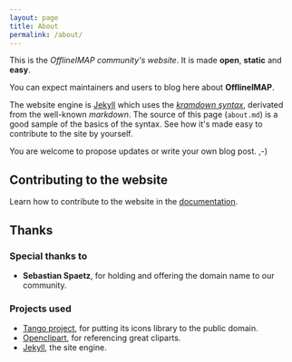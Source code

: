 ```yaml
---
layout: page
title: About
permalink: /about/
---
```


This is the *OfflineIMAP community's website*. It is made **open**, **static** and **easy**.

You can expect maintainers and users to blog here about **OfflineIMAP**.

The website engine is [Jekyll][jekyll] which uses the *[kramdown syntax][kramdown]*, derivated from the well-known *markdown*.  The source of this page (`about.md`) is a good sample of the basics of the syntax. See how it's made easy to contribute to the site by yourself.

You are welcome to propose updates or write your own blog post. ,-)


## Contributing to the website

Learn how to contribute to the website in the [documentation](/documentation.html#updating-website).

## Thanks

### Special thanks to

* **Sebastian Spaetz**, for holding and offering the domain name to our community.

### Projects used

* [Tango project](http://tango.freedesktop.org), for putting its icons library to the public domain.
* [Openclipart](https://openclipart.org), for referencing great cliparts.
* [Jekyll][jekyll], the site engine.


[jekyll]:      http://jekyllrb.com
[kramdown]:    http://kramdown.gettalong.org/syntax.html

<!--
vim: ts=2 expandtab :
-->
